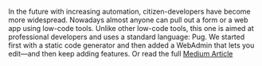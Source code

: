 In the future with increasing automation, citizen-developers have become more widespread. Nowadays almost anyone can pull out a form or a web app using low-code tools. Unlike other low-code tools, this one is aimed at professional developers and uses a standard language: Pug. We started first with a static code generator and then added a WebAdmin that lets you edit—and then keep adding features. Or read the full
[Medium Article](https://medium.com/@uptimevic/how-software-developers-can-survive-the-coming-tech-crash-796dd8dc5a7e) 